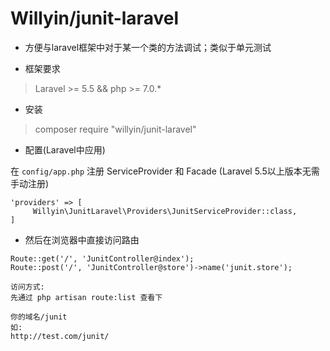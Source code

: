 # Willyin/junit-laravel

- 方便与laravel框架中对于某一个类的方法调试；类似于单元测试

- 框架要求
>Laravel >= 5.5 && php >= 7.0.*

- 安装
>composer require "willyin/junit-laravel"

- 配置(Laravel中应用)

在 `config/app.php` 注册 ServiceProvider 和 Facade (Laravel 5.5以上版本无需手动注册)
````
'providers' => [
     Willyin\JunitLaravel\Providers\JunitServiceProvider::class,
]
````

- 然后在浏览器中直接访问路由
````
Route::get('/', 'JunitController@index');
Route::post('/', 'JunitController@store')->name('junit.store');

访问方式:
先通过 php artisan route:list 查看下

你的域名/junit
如:
http://test.com/junit/
````
